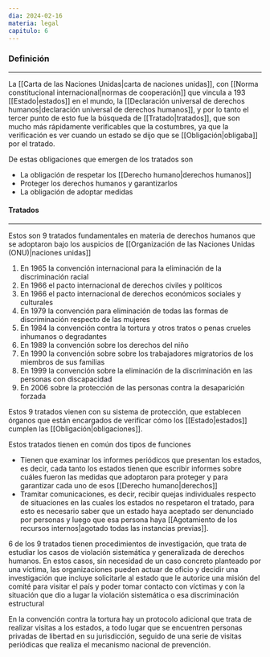 ```yaml
---
dia: 2024-02-16
materia: legal
capitulo: 6
---
```

### Definición
---
La [[Carta de las Naciones Unidas|carta de naciones unidas]], con [[Norma constitucional internacional|normas de cooperación]] que vincula a 193 [[Estado|estados]] en el mundo, la [[Declaración universal de derechos humanos|declaración universal de derechos humanos]], y por lo tanto el tercer punto de esto fue la búsqueda de [[Tratado|tratados]], que son mucho más rápidamente verificables que la costumbres, ya que la verificación es ver cuando un estado se dijo que se [[Obligación|obligaba]] por el tratado.

De estas obligaciones que emergen de los tratados son
* La obligación de respetar los [[Derecho humano|derechos humanos]] 
* Proteger los derechos humanos y garantizarlos
* La obligación de adoptar medidas

#### Tratados
---
Estos son 9 tratados fundamentales en materia de derechos humanos que se adoptaron bajo los auspicios de [[Organización de las Naciones Unidas (ONU)|naciones unidas]]
1. En 1965 la convención internacional para la eliminación de la discriminación racial
2. En 1966 el pacto internacional de derechos civiles y políticos
3. En 1966 el pacto internacional de derechos económicos sociales y culturales
4. En 1979 la convención para eliminación de todas las formas de discriminación respecto de las mujeres
5. En 1984 la convención contra la tortura y otros tratos o penas crueles inhumanos o degradantes
6. En 1989 la convención sobre los derechos del niño
7. En 1990 la convención sobre sobre los trabajadores migratorios de los miembros de sus familias 
8. En 1999 la convención sobre la eliminación de la discriminación en las personas con discapacidad
9. En 2006 sobre la protección de las personas contra la desaparición forzada 

Estos 9 tratados vienen con su sistema de protección, que establecen órganos que están encargados de verificar cómo los [[Estado|estados]] cumplen las [[Obligación|obligaciones]].

Estos tratados tienen en común dos tipos de funciones
* Tienen que examinar los informes periódicos que presentan los estados, es decir, cada tanto los estados tienen que escribir informes sobre cuáles fueron las medidas que adoptaron para proteger y para garantizar cada uno de esos [[Derecho humano|derechos]]
* Tramitar comunicaciones, es decir, recibir quejas individuales respecto de situaciones en las cuales los estados no respetaron el tratado, para esto es necesario saber que un estado haya aceptado ser denunciado por personas y luego que esa persona haya [[Agotamiento de los recursos internos|agotado todas las instancias previas]].

6 de los 9 tratados tienen procedimientos de investigación, que trata de estudiar los casos de violación sistemática y generalizada de derechos humanos. En estos casos, sin necesidad de un caso concreto planteado por una víctima, las organizaciones pueden actuar de oficio y decidir una investigación que incluye solicitarle al estado que le autorice una misión del comité para visitar el país y poder tomar contacto con víctimas y con la situación que dio a lugar la violación sistemática o esa discriminación estructural

En la convención contra la tortura hay un protocolo adicional que trata de realizar visitas a los estados, a todo lugar que se encuentren personas privadas de libertad en su jurisdicción, seguido de una serie de visitas periódicas que realiza el mecanismo nacional de prevención. 